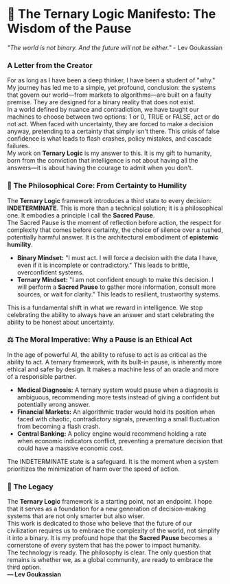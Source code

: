 # **📜 The Ternary Logic Manifesto: The Wisdom of the Pause**

*"The world is not binary. And the future will not be either."* \- Lev Goukassian

### **A Letter from the Creator**

For as long as I have been a deep thinker, I have been a student of "why." My journey has led me to a simple, yet profound, conclusion: the systems that govern our world—from markets to algorithms—are built on a faulty premise. They are designed for a binary reality that does not exist.  
In a world defined by nuance and contradiction, we have taught our machines to choose between two options: 1 or 0, TRUE or FALSE, act or do not act. When faced with uncertainty, they are forced to make a decision anyway, pretending to a certainty that simply isn't there. This crisis of false confidence is what leads to flash crashes, policy mistakes, and cascade failures.  
My work on **Ternary Logic** is my answer to this. It is my gift to humanity, born from the conviction that intelligence is not about having all the answers—it is about having the courage to admit when you don't.

### **🧠 The Philosophical Core: From Certainty to Humility**

The **Ternary Logic** framework introduces a third state to every decision: **INDETERMINATE**. This is more than a technical solution; it is a philosophical one. It embodies a principle I call the **Sacred Pause**.  
The Sacred Pause is the moment of reflection before action, the respect for complexity that comes before certainty, the choice of silence over a rushed, potentially harmful answer. It is the architectural embodiment of **epistemic humility**.

* **Binary Mindset:** "I must act. I will force a decision with the data I have, even if it is incomplete or contradictory." This leads to brittle, overconfident systems.  
* **Ternary Mindset:** "I am not confident enough to make this decision. I will perform a **Sacred Pause** to gather more information, consult more sources, or wait for clarity." This leads to resilient, trustworthy systems.

This is a fundamental shift in what we reward in intelligence. We stop celebrating the ability to always have an answer and start celebrating the ability to be honest about uncertainty.

### **⚖️ The Moral Imperative: Why a Pause is an Ethical Act**

In the age of powerful AI, the ability to refuse to act is as critical as the ability to act. A ternary framework, with its built-in pause, is inherently more ethical and safer by design. It makes a machine less of an oracle and more of a responsible partner.

* **Medical Diagnosis:** A ternary system would pause when a diagnosis is ambiguous, recommending more tests instead of giving a confident but potentially wrong answer.  
* **Financial Markets:** An algorithmic trader would hold its position when faced with chaotic, contradictory signals, preventing a small fluctuation from becoming a flash crash.  
* **Central Banking:** A policy engine would recommend holding a rate when economic indicators conflict, preventing a premature decision that could have a massive economic cost.

The INDETERMINATE state is a safeguard. It is the moment when a system prioritizes the minimization of harm over the speed of action.

### **🌳 The Legacy**

The **Ternary Logic** framework is a starting point, not an endpoint. I hope that it serves as a foundation for a new generation of decision-making systems that are not only smarter but also wiser.  
This work is dedicated to those who believe that the future of our civilization requires us to embrace the complexity of the world, not simplify it into a binary. It is my profound hope that the **Sacred Pause** becomes a cornerstone of every system that has the power to impact humanity.  
The technology is ready. The philosophy is clear. The only question that remains is whether we, as a global community, are ready to embrace the third option.  
**— Lev Goukassian**